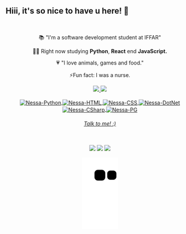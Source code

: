 ## Hiii, it's so nice to have u here! 🥰
<div style="display: inline_block" align="center"><br>


📚 "I'm a software development student at IFFAR"

👩‍💻 Right now studying <b>Python</b>, <b>React</b> end <b>JavaScript.</b><br>

💗 "I love animals, games and food."

⚡Fun fact: I was a nurse.

<div align="center">
  <a href="https://github.com/nessaborges">
  <img height="150em" src="https://github-readme-stats.vercel.app/api?username=nessaborges&show_icons=true&theme=dracula&include_all_commits=true&count_private=true"/>
  <img height="155em" src="https://github-readme-stats.vercel.app/api/top-langs/?username=nessaborges&layout=compact&langs_count=7&theme=dracula"/>
</div>
  <div style="display: inline_block" align="center"><br>
    
  <img align="center" alt="Nessa-Python"  src="https://img.shields.io/badge/Python-14354C?style=for-the-badge&logo=python&logoColor=white">
  <img align="center" alt="Nessa-HTML"  src="https://img.shields.io/badge/HTML5-E34F26?style=for-the-badge&logo=html5&logoColor=white">
  <img align="center" alt="Nessa-CSS"  src="https://img.shields.io/badge/CSS3-1572B6?style=for-the-badge&logo=css3&logoColor=white">
  <img align="center" alt="Nessa-DotNet"	src ="https://img.shields.io/badge/.NET-5C2D91?style=for-the-badge&logo=.net&logoColor=white">
  <img align="center" alt="Nessa-CSharp"  src="https://img.shields.io/badge/C%23-239120?style=for-the-badge&logo=c-sharp&logoColor=white">
  <img align="center" alt="Nessa-PG" src="https://img.shields.io/badge/PostgreSQL-316192?style=for-the-badge&logo=postgresql&logoColor=white">
</div>
  
  <div align="center">
    <h6> Talk to me! :) </h6> 
  </div>
  
 <div style="display: inline_block" align="center"><br>
 <a href="https://discord.gg/896203740837728276" target="_blank"><img src="https://img.shields.io/badge/Discord-7289DA?style=for-the-badge&logo=discord&logoColor=white" target="_blank"></a> 
  <a href = "mailto:vnssabgs@gmail.com"><img src="https://img.shields.io/badge/-Gmail-%23333?style=for-the-badge&logo=gmail&logoColor=white" target="_blank"></a>
  <a href="https://www.linkedin.com/in/vanessa-borges-263126213/" target="_blank"><img src="https://img.shields.io/badge/-LinkedIn-%230077B5?style=for-the-badge&logo=linkedin&logoColor=white" target="_blank"></a> 

  ![Snake animation](https://github.com/rafaballerini/rafaballerini/blob/output/github-contribution-grid-snake.svg)
 
</div>
